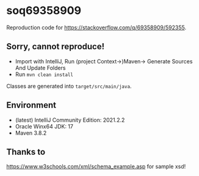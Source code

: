 # soq69358909
Reproduction code for https://stackoverflow.com/q/69358909/592355.

## Sorry, cannot reproduce!
- Import with IntelliJ, Run (project Context->)Maven-> Generate Sources And Update Folders
- Run `mvn clean install`

Classes are generated into `target/src/main/java`.

## Environment
- (latest) IntelliJ Community Edition: 2021.2.2
- Oracle Winx64 JDK: 17
- Maven 3.8.2

## Thanks to
https://www.w3schools.com/xml/schema_example.asp for sample xsd!
